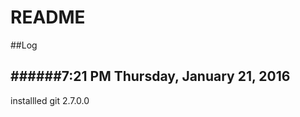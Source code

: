 README
========

##Log 

######7:21 PM Thursday, January 21, 2016
--------------------------------------
installled git 2.7.0.0
